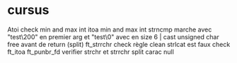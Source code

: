# cursus
Atoi check min and max int
itoa min and max int
strncmp marche avec "test\200" en premier arg et "test\0" avec en size 6 | cast unsigned char
free avant de return (split)
ft_strrchr check
règle clean
strlcat est faux
check ft_itoa ft_punbr_fd
verifier strchr et strrchr
split carac null
